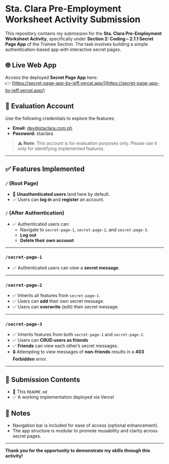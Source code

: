 # Sta. Clara Pre-Employment Worksheet Activity Submission

This repository contains my submission for the **Sta. Clara Pre-Employment Worksheet Activity**, specifically under **Section 2: Coding – 2.1.1 Secret Page App** of the Trainee Section. The task involves building a simple authentication-based app with interactive secret pages.

## 🌐 Live Web App

Access the deployed **Secret Page App** here:  
👉 [https://secret-page-app-by-jeff.vercel.app/](https://secret-page-app-by-jeff.vercel.app/)

## 🔐 Evaluation Account

Use the following credentials to explore the features:

-   **Email:** dev@staclara.com.ph
-   **Password:** staclara

> ⚠️ **Note:** This account is for evaluation purposes only. Please use it only for identifying implemented features.

---

## ✅ Features Implemented

### `/` (Root Page)

-   🔐 **Unauthenticated users** land here by default.
-   ✅ Users can **log in** and **register** an account.

### `/` (After Authentication)

-   ✅ Authenticated users can:
    -   Navigate to `secret-page-1`, `secret-page-2`, and `secret-page-3`.
    -   **Log out**
    -   **Delete their own account**

---

### `/secret-page-1`

-   ✅ Authenticated users can view a **secret message**.

---

### `/secret-page-2`

-   ✅ Inherits all features from `secret-page-1`.
-   ✅ Users can **add** their own secret message.
-   ✅ Users can **overwrite** (edit) their secret message.

---

### `/secret-page-3`

-   ✅ Inherits features from both `secret-page-1` and `secret-page-2`.
-   ✅ Users can **CRUD users as friends**
-   ✅ **Friends** can view each other’s secret messages.
-   🔒 Attempting to view messages of **non-friends** results in a **403 Forbidden** error.

---

## 📝 Submission Contents

-   📄 This `README.md`
-   ✅ A working implementation deployed via Vercel

## 📌 Notes

-   Navigation bar is included for ease of access (optional enhancement).
-   The app structure is modular to promote reusability and clarity across secret pages.

---

**Thank you for the opportunity to demonstrate my skills through this activity!**

